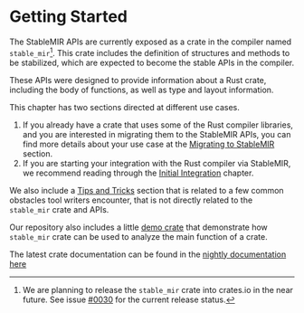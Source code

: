 # Getting Started

The StableMIR APIs are currently exposed as a crate in the compiler named `stable_mir`[^release].
This crate includes the definition of structures and methods to be stabilized,
which are expected to become the stable APIs in the compiler.

These APIs were designed to provide information about a Rust crate, including the body of functions, as well as type
and layout information.

This chapter has two sections directed at different use cases.

1. If you already have a crate that uses some of the Rust compiler libraries,
   and you are interested in migrating them to the StableMIR APIs,
   you can find more details about your use case at the [Migrating to StableMIR](./migrating.md) section.
2. If you are starting your integration with the Rust compiler via StableMIR, we recommend reading through the
   [Initial Integration](./initial.md) chapter.

We also include a [Tips and Tricks](./tricks.md) section that is related to a few common obstacles tool writers
encounter,
that is not directly related to the `stable_mir` crate and APIs.

Our repository also includes a little [demo crate](https://github.com/rust-lang/project-stable-mir/tree/main/demo) that
demonstrate how `stable_mir` crate can be used to analyze the main function of a crate.

The latest crate documentation can be found in the
[nightly documentation here](https://doc.rust-lang.org/nightly/nightly-rustc/stable_mir/index.html)

[^release]: We are planning to release the `stable_mir` crate into crates.io in the near future.
See issue [#0030](https://github.com/rust-lang/project-stable-mir/issues/30) for the current release status.
